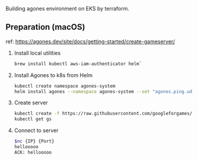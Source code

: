 Building agones environment on EKS by terraform.

## Preparation (macOS)
ref: https://agones.dev/site/docs/getting-started/create-gameserver/

1. Install local utilities
    ```bash
    brew install kubectl aws-iam-authenticator helm`
    ```

2. Install Agones to k8s from Helm
    ```bash
    kubectl create namespace agones-system
    helm install agones --namespace agones-system --set "agones.ping.udp.expose=false" agones/agones
    ```

3. Create server
    ```bash
    kubectl create -f https://raw.githubusercontent.com/googleforgames/agones/release-1.11.0/examples/simple-tcp/gameserver.yaml
    kubectl get gs
    ```

4. Connect to server
   ```bash
   $nc {IP} {Port}
   hellooooo
   ACK: hellooooo
   ```

